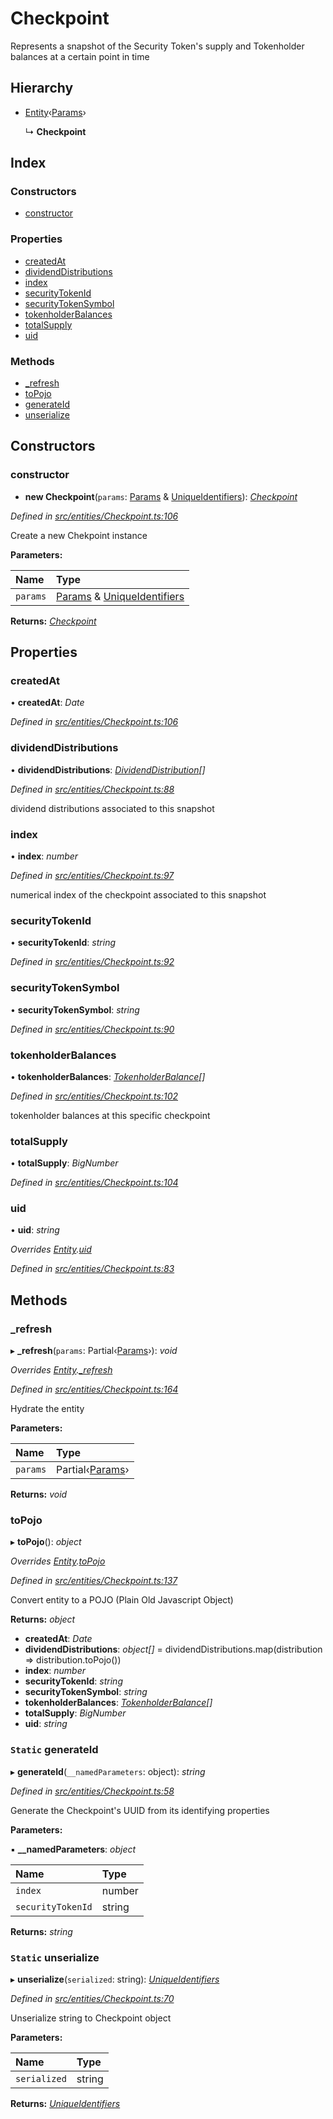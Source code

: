 # Checkpoint

Represents a snapshot of the Security Token's supply and Tokenholder balances at a certain point in time

## Hierarchy

* [Entity](_entities_entity_.entity.md)‹[Params](../interfaces/_entities_checkpoint_.params.md)›

  ↳ **Checkpoint**

## Index

### Constructors

* [constructor](_entities_checkpoint_.checkpoint.md#constructor)

### Properties

* [createdAt](_entities_checkpoint_.checkpoint.md#createdat)
* [dividendDistributions](_entities_checkpoint_.checkpoint.md#dividenddistributions)
* [index](_entities_checkpoint_.checkpoint.md#index)
* [securityTokenId](_entities_checkpoint_.checkpoint.md#securitytokenid)
* [securityTokenSymbol](_entities_checkpoint_.checkpoint.md#securitytokensymbol)
* [tokenholderBalances](_entities_checkpoint_.checkpoint.md#tokenholderbalances)
* [totalSupply](_entities_checkpoint_.checkpoint.md#totalsupply)
* [uid](_entities_checkpoint_.checkpoint.md#uid)

### Methods

* [\_refresh](_entities_checkpoint_.checkpoint.md#_refresh)
* [toPojo](_entities_checkpoint_.checkpoint.md#topojo)
* [generateId](_entities_checkpoint_.checkpoint.md#static-generateid)
* [unserialize](_entities_checkpoint_.checkpoint.md#static-unserialize)

## Constructors

### constructor

+ **new Checkpoint**\(`params`: [Params](../interfaces/_entities_checkpoint_.params.md) & [UniqueIdentifiers](../interfaces/_entities_checkpoint_.uniqueidentifiers.md)\): [_Checkpoint_](_entities_checkpoint_.checkpoint.md)

_Defined in_ [_src/entities/Checkpoint.ts:106_](https://github.com/PolymathNetwork/polymath-sdk/blob/550676f/src/entities/Checkpoint.ts#L106)

Create a new Chekpoint instance

**Parameters:**

| Name | Type |
| :--- | :--- |
| `params` | [Params](../interfaces/_entities_checkpoint_.params.md) & [UniqueIdentifiers](../interfaces/_entities_checkpoint_.uniqueidentifiers.md) |

**Returns:** [_Checkpoint_](_entities_checkpoint_.checkpoint.md)

## Properties

### createdAt

• **createdAt**: _Date_

_Defined in_ [_src/entities/Checkpoint.ts:106_](https://github.com/PolymathNetwork/polymath-sdk/blob/550676f/src/entities/Checkpoint.ts#L106)

### dividendDistributions

• **dividendDistributions**: [_DividendDistribution_](_entities_dividenddistribution_.dividenddistribution.md)_\[\]_

_Defined in_ [_src/entities/Checkpoint.ts:88_](https://github.com/PolymathNetwork/polymath-sdk/blob/550676f/src/entities/Checkpoint.ts#L88)

dividend distributions associated to this snapshot

### index

• **index**: _number_

_Defined in_ [_src/entities/Checkpoint.ts:97_](https://github.com/PolymathNetwork/polymath-sdk/blob/550676f/src/entities/Checkpoint.ts#L97)

numerical index of the checkpoint associated to this snapshot

### securityTokenId

• **securityTokenId**: _string_

_Defined in_ [_src/entities/Checkpoint.ts:92_](https://github.com/PolymathNetwork/polymath-sdk/blob/550676f/src/entities/Checkpoint.ts#L92)

### securityTokenSymbol

• **securityTokenSymbol**: _string_

_Defined in_ [_src/entities/Checkpoint.ts:90_](https://github.com/PolymathNetwork/polymath-sdk/blob/550676f/src/entities/Checkpoint.ts#L90)

### tokenholderBalances

• **tokenholderBalances**: [_TokenholderBalance_](../interfaces/_types_index_.tokenholderbalance.md)_\[\]_

_Defined in_ [_src/entities/Checkpoint.ts:102_](https://github.com/PolymathNetwork/polymath-sdk/blob/550676f/src/entities/Checkpoint.ts#L102)

tokenholder balances at this specific checkpoint

### totalSupply

• **totalSupply**: _BigNumber_

_Defined in_ [_src/entities/Checkpoint.ts:104_](https://github.com/PolymathNetwork/polymath-sdk/blob/550676f/src/entities/Checkpoint.ts#L104)

### uid

• **uid**: _string_

_Overrides_ [_Entity_](_entities_entity_.entity.md)_._[_uid_](_entities_entity_.entity.md#abstract-uid)

_Defined in_ [_src/entities/Checkpoint.ts:83_](https://github.com/PolymathNetwork/polymath-sdk/blob/550676f/src/entities/Checkpoint.ts#L83)

## Methods

### \_refresh

▸ **\_refresh**\(`params`: Partial‹[Params](../interfaces/_entities_checkpoint_.params.md)›\): _void_

_Overrides_ [_Entity_](_entities_entity_.entity.md)_._[_\_refresh_](_entities_entity_.entity.md#abstract-_refresh)

_Defined in_ [_src/entities/Checkpoint.ts:164_](https://github.com/PolymathNetwork/polymath-sdk/blob/550676f/src/entities/Checkpoint.ts#L164)

Hydrate the entity

**Parameters:**

| Name | Type |
| :--- | :--- |
| `params` | Partial‹[Params](../interfaces/_entities_checkpoint_.params.md)› |

**Returns:** _void_

### toPojo

▸ **toPojo**\(\): _object_

_Overrides_ [_Entity_](_entities_entity_.entity.md)_._[_toPojo_](_entities_entity_.entity.md#abstract-topojo)

_Defined in_ [_src/entities/Checkpoint.ts:137_](https://github.com/PolymathNetwork/polymath-sdk/blob/550676f/src/entities/Checkpoint.ts#L137)

Convert entity to a POJO \(Plain Old Javascript Object\)

**Returns:** _object_

* **createdAt**: _Date_
* **dividendDistributions**: _object\[\]_ = dividendDistributions.map\(distribution =&gt; distribution.toPojo\(\)\)
* **index**: _number_
* **securityTokenId**: _string_
* **securityTokenSymbol**: _string_
* **tokenholderBalances**: [_TokenholderBalance_](../interfaces/_types_index_.tokenholderbalance.md)_\[\]_
* **totalSupply**: _BigNumber_
* **uid**: _string_

### `Static` generateId

▸ **generateId**\(`__namedParameters`: object\): _string_

_Defined in_ [_src/entities/Checkpoint.ts:58_](https://github.com/PolymathNetwork/polymath-sdk/blob/550676f/src/entities/Checkpoint.ts#L58)

Generate the Checkpoint's UUID from its identifying properties

**Parameters:**

▪ **\_\_namedParameters**: _object_

| Name | Type |
| :--- | :--- |
| `index` | number |
| `securityTokenId` | string |

**Returns:** _string_

### `Static` unserialize

▸ **unserialize**\(`serialized`: string\): [_UniqueIdentifiers_](../interfaces/_entities_checkpoint_.uniqueidentifiers.md)

_Defined in_ [_src/entities/Checkpoint.ts:70_](https://github.com/PolymathNetwork/polymath-sdk/blob/550676f/src/entities/Checkpoint.ts#L70)

Unserialize string to Checkpoint object

**Parameters:**

| Name | Type |
| :--- | :--- |
| `serialized` | string |

**Returns:** [_UniqueIdentifiers_](../interfaces/_entities_checkpoint_.uniqueidentifiers.md)

